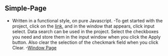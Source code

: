 ## Simple-Page

- Written in a functional style, on pure Javascript.
-To get started with the project, click on the [link](https://pavel07-chyden.github.io/MultiSelect/), and in the window that appears, click input select. Data search can be used in the project. Select the checkboxes you need and store them in the input window when you click the Apply button. Also clear the selection of the checkmark field when you click Clear.
-[Window Page](https://pavel07-chyden.github.io/MultiSelect/Untitled.png)